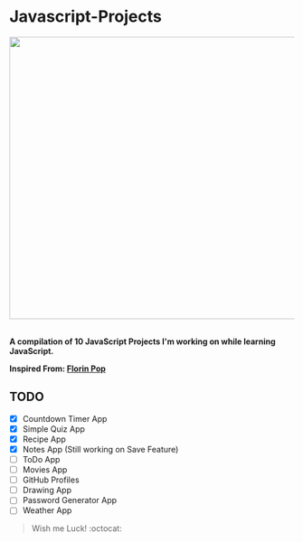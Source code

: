 # Javascript-Projects
<img src="https://miro.medium.com/max/2000/0*eIhVp0KXrXSSHORN.gif" height="500px" width="1000px" align="center"></img>

</br>**A compilation of 10 JavaScript Projects I'm working on while learning JavaScript.**

**Inspired From: [Florin Pop](https://www.youtube.com/channel/UCeU-1X402kT-JlLdAitxSMA)**

## TODO

- [x] Countdown Timer App
- [x] Simple Quiz App
- [x] Recipe App
- [x] Notes App (Still working on Save Feature)
- [ ] ToDo App
- [ ] Movies App
- [ ] GitHub Profiles
- [ ] Drawing App
- [ ] Password Generator App
- [ ] Weather App

>Wish me Luck! :octocat: 
